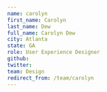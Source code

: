 ```yaml
---
name: carolyn
first_name: Carolyn
last_name: Dew
full_name: Carolyn Dew
city: Atlanta
state: GA
role: User Experience Designer
github: 
twitter: 
team: Design
redirect_from: /team/carolyn
---
```

